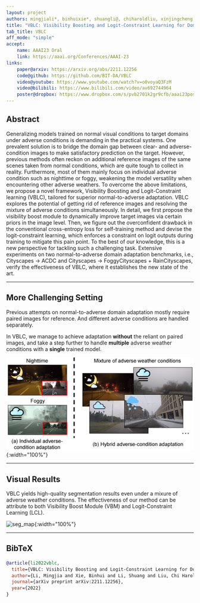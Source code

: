 ```yaml
---
layout: project
authors: mingjiali*, binhuixie*, shuangli@, chiharoldliu, xinjingcheng
title: "VBLC: Visibility Boosting and Logit-Constraint Learning for Domain Adaptive Semantic Segmentation under Adverse Conditions"
tab_title: VBLC
aff_mode: "simple"
accept:
    name: AAAI23 Oral
    link: https://aaai.org/Conferences/AAAI-23
links:
    paper@arxiv: https://arxiv.org/abs/2211.12256
    code@github: https://github.com/BIT-DA/VBLC
    video@youtube: https://www.youtube.com/watch?v=o0voyaQ3FzM
    video@bilibili: https://www.bilibili.com/video/av692744964
    poster@dropbox: https://www.dropbox.com/s/pvb2701k2gr9cfb/aaai23poster.pdf?dl=0
---
```


## Abstract

Generalizing models trained on normal visual conditions to target domains under adverse conditions is demanding in the
practical systems. One prevalent solution is to bridge the domain gap between clear- and adverse-condition images to
make satisfactory prediction on the target. However, previous methods often reckon on additional reference images of the
same scenes taken from normal conditions, which are quite tough to collect in reality. Furthermore, most of them mainly 
focus on individual adverse condition such as nighttime or foggy, weakening the model versatility when encountering other
adverse weathers. To overcome the above limitations, we propose a novel framework, Visibility Boosting and 
Logit-Constraint learning (VBLC), tailored for superior normal-to-adverse adaptation. VBLC explores the potential of 
getting rid of reference images and resolving the mixture of adverse conditions simultaneously. In detail, we first 
propose the visibility boost module to dynamically improve target images via certain priors in the image level. Then, we
figure out the overconfident drawback in the conventional cross-entropy loss for self-training method and devise the 
logit-constraint learning, which enforces a constraint on logit outputs during training to mitigate this pain point. 
To the best of our knowledge, this is a new perspective for tackling such a challenging task. Extensive experiments on 
two normal-to-adverse domain adaptation benchmarks, i.e., Cityscapes $\rightarrow$ ACDC and Cityscapes $\rightarrow$ 
FoggyCityscapes + RainCityscapes, verify the effectiveness of VBLC, where it establishes the new state of the art.

---

## More Challenging Setting

Previous attempts on normal-to-adverse domain adaptation mostly require paired images for reference.
And different adverse conditions are handled separately.

In VBLC, we manage to achieve adaptation **without** the reliant on paired images, and take a step further to handle **multiple** adverse weather conditions with a **single** trained model.

![motivation](../assets/images/vblc/motivation.png){:width="100%"}

---

## Visual Results

VBLC yields high-quality segmentation results even under a mixure of adverse weather conditions. The effectiveness of our method can be attribute to both Visibility Boost Module (VBM) and Logit-Constraint Learning (LCL).

![seg_map](../assets/images/vblc/seg_map.png){:width="100%"}

---

## BibTeX

```bibtex
@article{li2022vblc,
  title={VBLC: Visibility Boosting and Logit-Constraint Learning for Domain Adaptive Semantic Segmentation under Adverse Conditions},
  author={Li, Mingjia and Xie, Binhui and Li, Shuang and Liu, Chi Harold and Cheng, Xinjing},
  journal={arXiv preprint arXiv:2211.12256},
  year={2022}
}
```